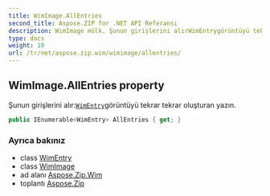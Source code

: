 ```yaml
---
title: WimImage.AllEntries
second_title: Aspose.ZIP for .NET API Referansı
description: WimImage mülk. Şunun girişlerini alırWimEntrygörüntüyü tekrar tekrar oluşturan yazın.
type: docs
weight: 10
url: /tr/net/aspose.zip.wim/wimimage/allentries/
---
```

## WimImage.AllEntries property

Şunun girişlerini alır:[`WimEntry`](../../wimentry/)görüntüyü tekrar tekrar oluşturan yazın.

```csharp
public IEnumerable<WimEntry> AllEntries { get; }
```

### Ayrıca bakınız

* class [WimEntry](../../wimentry/)
* class [WimImage](../)
* ad alanı [Aspose.Zip.Wim](../../wimimage/)
* toplantı [Aspose.Zip](../../../)


